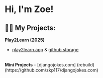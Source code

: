 <h1>Hi, I'm Zoe! <br/></h1>

<h2>👩‍💻 My Projects:</h2>

<b>Play2Learn (2025)</b>
- [play2learn.app](https://www.play2learn.app/) & [github storage](https://github.com/zkp117/play2learn)
<br>
<b>Mini Projects</b>
- [djangojokes.com] (rebuild)(https://github.com/zkp117/djangojokes.com)
